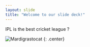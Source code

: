 ```yaml
---
layout: slide
title: "Welcome to our slide deck!"
---
```


IPL is the best cricket league ?

![Mardigrastocat](https://octodex.github.com/images/Mardigrastocat.png)
{: .center}
